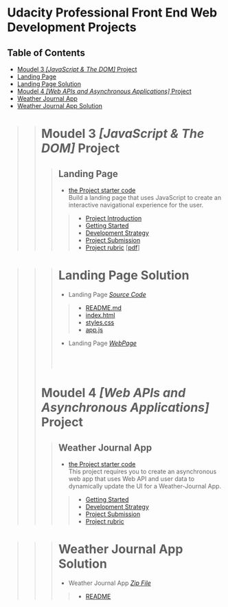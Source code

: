 # Udacity Professional Front End Web Development Projects
## Table of Contents
* [Moudel 3 *[JavaScript & The DOM]* Project](#Moudel-3-[JavaScript-&-The-DOM]-Project)
* [Landing Page](#Landing-Page)
* [Landing Page Solution](#Landing-Page-Solution)
* [Moudel 4 *[Web APIs and Asynchronous Applications]* Project](#Moudel-4-[Web-APIs-and-Asynchronous-Applications]-Project)
* [Weather Journal App](#Weather-Journal-App)
* [Weather Journal App Solution](#Weather-Journal-App-Solution)

 >># Moudel 3 *[JavaScript & The DOM]* Project
  >>>## Landing Page
  >>>*  [the Project starter code](https://github.com/udacity/fend/tree/refresh-2019/projects/landing-page)<br>
 >>>Build a landing page that uses JavaScript to create an interactive navigational experience for the user.
   >>>>*  [Project Introduction](./Project-1-Landing-Page/1-Project-Introduction.md)
   >>>>*  [Getting Started](./Project-1-Landing-Page/2-Getting-Started.md)
   >>>>*  [Development Strategy](./Project-1-Landing-Page/3-Development-Strategy.md)
   >>>>*  [Project Submission](./Project-1-Landing-Page/4-Project-Landing-Page.md)
   >>>>*  [Project rubric](./Project-1-Landing-Page/Landing-Page-rubric.md) [[pdf](./Project-1-Landing-Page/Landing-Page-rubric.pdf)]

  >>># Landing Page Solution 
   >>>* Landing Page [*Source Code*](./Project-1-Landing-Page/Landing-Page/)
   >>>>* [README.md](./Project-1-Landing-Page/Landing-Page/README.md)
   >>>>* [index.html](./Project-1-Landing-Page/Landing-Page/index.html)
   >>>>* [styles.css](/Project-1-Landing-Page/Landing-Page/css/styles.css)
   >>>>* [app.js](/Project-1-Landing-Page/Landing-Page/js/app.js)
   >>>* Landing Page [*WebPage*](https://mohamedelfal.github.io/udacity-Professional-Front-End-Web-Development/Project-1-Landing-Page/Landing-Page/index.html)
<br><br><br><br>
 >># Moudel 4 *[Web APIs and Asynchronous Applications]* Project
  >>>## Weather Journal App
  >>>* [the Project starter code](https://github.com/udacity/fend/tree/refresh-2019/projects/weather-journal-app)<br>
  >>>This project requires you to create an asynchronous web app that uses Web API and user data to dynamically update the UI for a Weather-Journal App.
   >>>>*  [Getting Started](./Project-2-Weather-Journal-App/1-Getting-Started.md)
   >>>>*  [Development Strategy](./Project-2-Weather-Journal-App/2-Development-Strategy.md)
   >>>>*  [Project Submission](./Project-2-Weather-Journal-App/3-Weather-Journal-App.md)
   >>>>*  [Project rubric](./Project-2-Weather-Journal-App/4-project-rubric-Weather-Journal-App.md)

  >>># Weather Journal App Solution 
   >>>* Weather Journal App [*Zip File*](./Project-2-Weather-Journal-App/Weather-Journal-App/Weather-Journal-App-Project-master.zip)
   >>>>* [README](./Project-2-Weather-Journal-App/Weather-Journal-App/README.md)
  

